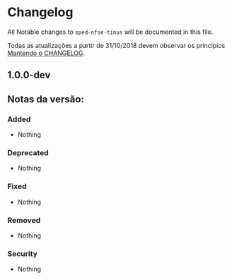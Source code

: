 # Changelog

All Notable changes to `sped-nfse-tinus` will be documented in this file.

Todas as atualizações a partir de 31/10/2018 devem observar os princípios [Mantendo o CHANGELOG](http://keepachangelog.com/).

## 1.0.0-dev 

## Notas da versão:

### Added
- Nothing

### Deprecated
- Nothing

### Fixed
- Nothing

### Removed
- Nothing

### Security
- Nothing
